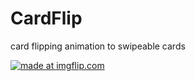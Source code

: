 # CardFlip
card flipping animation to swipeable cards

<a href="https://imgflip.com/gif/23rkqb"><img src="https://i.imgflip.com/23rkqb.gif" title="made at imgflip.com"/></a>
